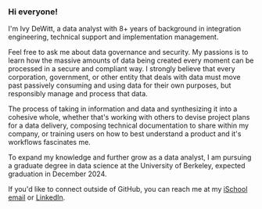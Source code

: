 ### Hi everyone!

I'm Ivy DeWitt, a data analyst with 8+ years of background in integration engineering, technical support and implementation management. 

Feel free to ask me about data governance and security. My passions is to learn how the massive amounts of data being created every moment can be processed in a secure and compliant way. I strongly believe that every corporation, government, or other entity that deals with data must move past passively consuming and using data for their own purposes, but responsibly manage and process that data. 

The process of taking in information and data and synthesizing it into a cohesive whole, whether that's working with others to devise project plans for a data delivery, composing technical documentation to share within my company, or training users on how to best understand a product and it's workflows fascinates me. 

To expand my knowledge and further grow as a data analyst, I am pursuing a graduate degree in data science at the University of Berkeley, expected graduation in December 2024.

If you'd like to connect outside of GitHub, you can reach me at my [iSchool email](idewitt@ischool.berkeley.edu) or [LinkedIn](https://www.linkedin.com/in/ivyleadewitt/).

<!--
**ivyldewitt/ivyldewitt** is a ✨ _special_ ✨ repository because its `README.md` (this file) appears on your GitHub profile.

Here are some ideas to get you started:

- 🔭 I’m currently working on ...
- 🌱 I’m currently learning ...
- 👯 I’m looking to collaborate on ...
- 🤔 I’m looking for help with ...
- 💬 Ask me about ...
- 📫 How to reach me: ...
- 😄 Pronouns: ...
- ⚡ Fun fact: ...
-->
